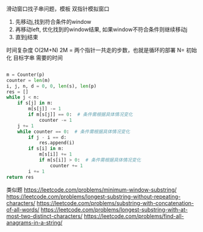 ###
滑动窗口找子串问题，模板
双指针模拟窗口
1. 先移动j,找到符合条件的window
2. 再移动left, 优化找到的window结果, 如果window不符合条件则继续移动j 
3. 直到j结束

时间复杂度 O(2M+N)
2M = 两个指针一共走的步数，也就是循环的部署
N= 初始化 目标字串 需要的时间 

``` python

m = Counter(p)
counter = len(m)
i, j, n, d = 0, 0, len(s), len(p)
res = []
while j < n:
    if s[j] in m:
        m[s[j]] -= 1
        if m[s[j]] == 0:  # 条件需根据具体情况变化
            counter -= 1
    j += 1
    while counter == 0:  # 条件需根据具体情况变化
        if j - i == d:
            res.append(i)
        if s[i] in m:
            m[s[i]] += 1
            if m[s[i]] > 0:  # 条件需根据具体情况变化
                counter += 1
        i += 1
return res

```
类似题
https://leetcode.com/problems/minimum-window-substring/
https://leetcode.com/problems/longest-substring-without-repeating-characters/
https://leetcode.com/problems/substring-with-concatenation-of-all-words/
https://leetcode.com/problems/longest-substring-with-at-most-two-distinct-characters/
https://leetcode.com/problems/find-all-anagrams-in-a-string/